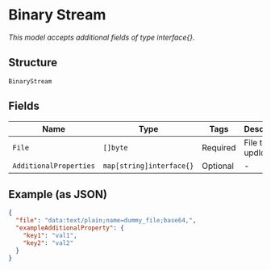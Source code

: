 
# Binary Stream

*This model accepts additional fields of type interface{}.*

## Structure

`BinaryStream`

## Fields

| Name | Type | Tags | Description |
|  --- | --- | --- | --- |
| `File` | `[]byte` | Required | File to updload |
| `AdditionalProperties` | `map[string]interface{}` | Optional | - |

## Example (as JSON)

```json
{
  "file": "data:text/plain;name=dummy_file;base64,",
  "exampleAdditionalProperty": {
    "key1": "val1",
    "key2": "val2"
  }
}
```

